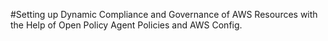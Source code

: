 #Setting up Dynamic Compliance and Governance of AWS Resources with the Help of Open Policy Agent Policies and AWS Config.
